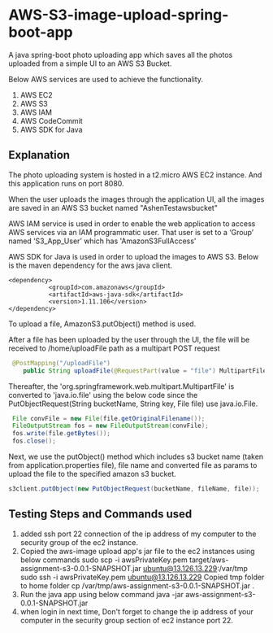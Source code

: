 # AWS-S3-image-upload-spring-boot-app

A java spring-boot photo uploading app which saves all the photos uploaded from a simple UI to an AWS S3 Bucket. 

Below AWS services are used to achieve the functionality.
1. AWS EC2
2. AWS S3
3. AWS IAM
4. AWS CodeCommit
5. AWS SDK for Java

## Explanation

The photo uploading system is hosted in a t2.micro AWS EC2 instance. And this application runs on port 8080.

When the user uploads the images through the application UI, all the images are saved in an AWS S3 bucket named "AshenTestawsbucket"

AWS IAM service is used in order to enable the web application to access AWS services via an IAM programmatic user. That user  is set to a ‘Group’ named ‘S3_App_User’ which has 'AmazonS3FullAccess'

AWS SDK for Java is used in order to upload the images to AWS S3. Below is the maven dependency for the aws java client.

```
<dependency>
		   <groupId>com.amazonaws</groupId>
		   <artifactId>aws-java-sdk</artifactId>
		   <version>1.11.106</version>
</dependency>
```

To upload a file, AmazonS3.putObject() method is used.

 After a file has been uploaded by the user through the UI, the file will be received to /home/uploadFile path as a multipart POST request 
 
```java
 @PostMapping("/uploadFile")
    public String uploadFile(@RequestPart(value = "file") MultipartFile multipartFile) {
```
 
 Thereafter, the 'org.springframework.web.multipart.MultipartFile' is converted to 'java.io.file' using the below code since the PutObjectRequest(String bucketName, String key, File file) use java.io.File.
 
```java
 File convFile = new File(file.getOriginalFilename());
 FileOutputStream fos = new FileOutputStream(convFile);
 fos.write(file.getBytes());
 fos.close();
```
 
 Next, we use the putObject() method which includes s3 bucket name (taken from application.properties file), file name and converted file as params to upload the file to the specified amazon s3 bucket.
 
```java
s3client.putObject(new PutObjectRequest(bucketName, fileName, file));
```

## Testing Steps and Commands used

1. added ssh port 22 connection of the ip address of my computer to the security group of the ec2 instance. 
2. Copied the aws-image upload app's jar file to the ec2 instances using below commands
    sudo scp -i awsPrivateKey.pem target/aws-assignment-s3-0.0.1-SNAPSHOT.jar ubuntu@13.126.13.229:/var/tmp
    sudo ssh -i awsPrivateKey.pem ubuntu@13.126.13.229
    Copied tmp folder to home folder
    cp /var/tmp/aws-assignment-s3-0.0.1-SNAPSHOT.jar .
3. Run the java app using below command
   java -jar aws-assignment-s3-0.0.1-SNAPSHOT.jar
4. when login in next time, Don't forget to change the ip address of your computer in the security group section of ec2 instance port 22.
 




